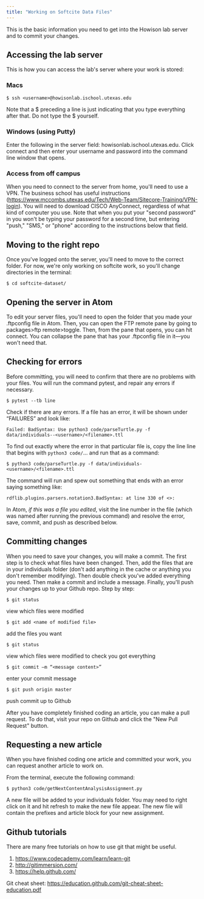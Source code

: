 ```yaml
---
title: "Working on Softcite Data Files"
---
```

This is the basic information you need to get into the Howison lab server and to commit your changes.

## Accessing the lab server

This is how you can access the lab's server where your work is stored:

### Macs

`$ ssh <username>@howisonlab.ischool.utexas.edu`

Note that a $ preceding a line is just indicating that you type everything after that. Do not type the $ yourself.

### Windows (using Putty)

Enter the following in the server field: howisonlab.ischool.utexas.edu. Click connect and then enter your username and password into the command line window that opens.

### Access from off campus

When you need to connect to the server from home, you'll need to use a VPN. The business school has useful instructions (https://www.mccombs.utexas.edu/Tech/Web-Team/Sitecore-Training/VPN-login).  You will need to download CISCO AnyConnect, regardless of what kind of computer you use. Note that when you put your "second password" in you won't be typing your password for a second time, but entering "push," "SMS," or "phone" according to the instructions below that field.

## Moving to the right repo

Once you've logged onto the server, you'll need to move to the correct folder. For now, we're only working on softcite work, so you'll change directories in the terminal:

`$ cd softcite-dataset/`

## Opening the server in Atom

To edit your server files, you'll need to open the folder that you made your .ftpconfig file in Atom. Then, you can open the FTP remote pane by going to packages>ftp remote>toggle. Then, from the pane that opens, you can hit connect. You can collapse the pane that has your .ftpconfig file in it—you won't need that.

## Checking for errors

Before committing, you will need to confirm that there are no problems with your files. You will run the command pytest, and repair any errors if necessary.


`$ pytest --tb line`

Check if there are any errors. If a file has an error, it will be shown under “FAILURES” and look like:

`Failed: BadSyntax: Use python3 code/parseTurtle.py -f data/individuals--<username>/<filename>.ttl`

To find out exactly where the error in that particular file is, copy the line line that begins with `python3 code/`… and run that as a command:

`$ python3 code/parseTurtle.py -f data/individuals-<username>/<filename>.ttl`

The command will run and spew out something that ends with an error saying something like:

`rdflib.plugins.parsers.notation3.BadSyntax: at line 330 of <>:`

In Atom, *if this was a file you edited*, visit the line number in the file (which was named after running the previous command) and resolve the error, save, commit, and push as described below.

## Committing changes

When you need to save your changes, you will make a commit. The first step is to check what files have been changed. Then, add the files that are in your individuals folder (don't add anything in the cache or anything you don't remember modifying). Then double check you've added everything you need. Then make a commit and include a message. Finally, you'll push your changes up to your Github repo. Step by step:

`$ git status`

view which files were modified

`$ git add <name of modified file>`

add the files you want

`$ git status`

view which files were modified to check you got everything

`$ git commit –m “<message content>”`

enter your commit message

`$ git push origin master`

push commit up to Github

After you have completely finished coding an article, you can make a pull request. To do that, visit your repo on Github and click the "New Pull Request" button.

## Requesting a new article

When you have finished coding one article and committed your work, you can request another article to work on.

From the terminal, execute the following command:

`$ python3 code/getNextContentAnalysisAssignment.py`

A new file will be added to your individuals folder. You may need to right click on it and hit refresh to make the new file appear. The new file will contain the prefixes and article block for your new assignment.

## Github tutorials

There are many free tutorials on how to use git that might be useful.

1. https://www.codecademy.com/learn/learn-git
1. http://gitimmersion.com/
1. https://help.github.com/

Git cheat sheet: https://education.github.com/git-cheat-sheet-education.pdf
